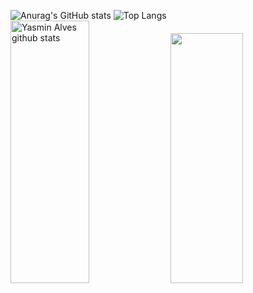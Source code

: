 ![Anurag's GitHub stats](https://github-readme-stats.vercel.app/api?username=jackheroes&show_icons=true&title_color=B5ACEA&text_color=B5ACEA&icon_color=8468EC&bg_color=3D2C8D&border_color=1C0C5B)
![Top Langs](https://github-readme-stats.vercel.app/api/top-langs/?username=jackheroes&layout=compact&title_color=B5ACEA&text_color=B5ACEA&bg_color=3D2C8D&border_color=1C0C5B)
<img height="420px" width="50%" src="https://github-readme-stats.vercel.app/api?username=yasminalves16&show_icons=true&count_private=true&hide_border=true&title_color=F73BE0&icon_color=F73BE0&text_color=c9d1d9&bg_color=0d1117" alt="Yasmin Alves github stats"/> 
<img height="400px" width="48%" src="https://github-readme-stats.vercel.app/api/top-langs/?username=yasminalves16&layout=compact&hide_border=true&title_color=F73BE0&text_color=F73BE0&bg_color=0d1117"/>
